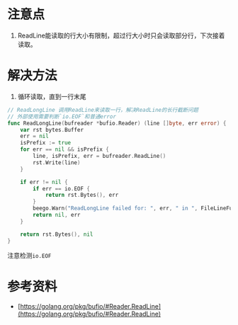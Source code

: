 # 注意点

1. ReadLine能读取的行大小有限制，超过行大小时只会读取部分行，下次接着读取。

# 解决方法

1. 循环读取，直到一行末尾

```go
// ReadLongLine 调用ReadLine来读取一行，解决ReadLine的长行截断问题
// 外部使用需要判断`io.EOF`和普通error
func ReadLongLine(bufreader *bufio.Reader) (line []byte, err error) {
	var rst bytes.Buffer
	err = nil
	isPrefix := true
	for err == nil && isPrefix {
		line, isPrefix, err = bufreader.ReadLine()
		rst.Write(line)
	}

	if err != nil {
		if err == io.EOF {
			return rst.Bytes(), err
		}
		beego.Warn("ReadLongLine failed for: ", err, " in ", FileLineFunc(1))
		return nil, err
	}

	return rst.Bytes(), nil
}
```

注意检测`io.EOF`

# 参考资料

- [https://golang.org/pkg/bufio/#Reader.ReadLine](https://golang.org/pkg/bufio/#Reader.ReadLine)